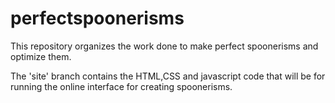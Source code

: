 # perfectspoonerisms
This repository organizes the work done to make perfect spoonerisms and optimize them. 

The 'site' branch contains the HTML,CSS and javascript code that will be for running the online interface for creating spoonerisms.

